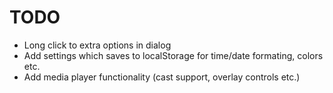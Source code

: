 # TODO

- Long click to extra options in dialog
- Add settings which saves to localStorage for time/date formating, colors etc.
- Add media player functionality (cast support, overlay controls etc.)

